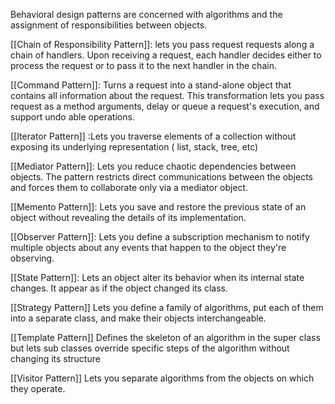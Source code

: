Behavioral design patterns are concerned with algorithms and the assignment of responsibilities between objects.

[[Chain of Responsibility Pattern]]: lets you pass request requests along a chain of handlers. Upon receiving a request, each handler decides either to process the request or to pass it to the next handler in the chain.

[[Command Pattern]]: Turns a request into a stand-alone object that contains all information about the request. This transformation lets you pass request as a method arguments, delay or queue a request's execution, and support undo able operations.

[[Iterator Pattern]] :Lets you traverse elements of a collection without exposing its underlying representation ( list, stack, tree, etc)

[[Mediator Pattern]]: Lets you reduce chaotic dependencies between objects. The pattern restricts direct communications between the objects and forces them to collaborate only via a mediator object.

[[Memento Pattern]]: Lets you save and restore the previous state of an object without revealing the details of its implementation.

[[Observer Pattern]]: Lets you define a subscription mechanism to notify multiple objects about any events that happen to the object they're observing.

[[State Pattern]]: Lets an object alter its behavior when its internal state changes. It appear as if the object changed its class.

[[Strategy Pattern]] Lets you define a family of algorithms, put each of them into a separate class, and make their objects interchangeable.

[[Template Pattern]] Defines the skeleton of an algorithm in the super class but lets sub classes override specific steps of the algorithm without changing its structure

[[Visitor Pattern]] Lets you separate algorithms from the objects on which they operate.